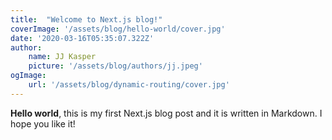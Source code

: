```yaml
---
title:  "Welcome to Next.js blog!"
coverImage: '/assets/blog/hello-world/cover.jpg'
date: '2020-03-16T05:35:07.322Z'
author:
    name: JJ Kasper
    picture: '/assets/blog/authors/jj.jpeg'
ogImage:
    url: '/assets/blog/dynamic-routing/cover.jpg'
---
```


**Hello world**, this is my first Next.js blog post and it is written in Markdown.
I hope you like it!